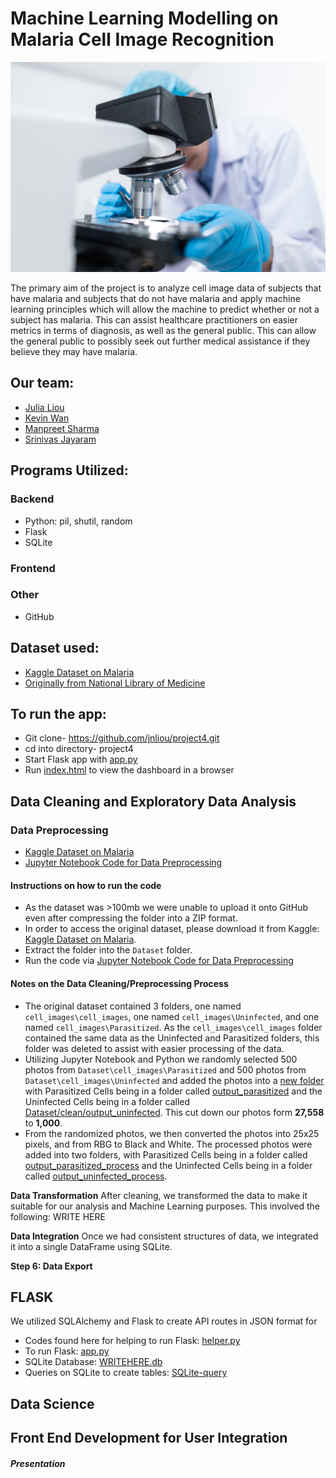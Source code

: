 # Machine Learning Modelling on Malaria Cell Image Recognition
![!\[science\](https://images.pexels.com/photos/3938022/pexels-photo-3938022.jpeg?auto=compress&cs=tinysrgb&w=1260&h=750&dpr=1g)](Dataset/science.jpg)

The primary aim of the project is to analyze cell image data of subjects that have malaria and subjects that do not have malaria and apply machine learning principles which will allow the machine to predict whether or not a subject has malaria. This can assist healthcare practitioners on easier metrics in terms of diagnosis, as well as the general public. This can allow the general public to possibly seek out further medical assistance if they believe they may have malaria.

## Our team:
* [Julia Liou](https://github.com/jnliou) 
* [Kevin Wan](https://github.com/zRandgris) 
* [Manpreet Sharma](https://github.com/mehpree)
* [Srinivas Jayaram](https://github.com/srinivasj1987) 

## Programs Utilized:

### Backend 
* Python: pil, shutil, random
* Flask
* SQLite

### Frontend
 
### Other
* GitHub

## Dataset used:
* [Kaggle Dataset on Malaria](https://www.kaggle.com/datasets/iarunava/cell-images-for-detecting-malaria) 
* [Originally from National Library of Medicine](https://lhncbc.nlm.nih.gov/LHC-downloads/downloads.html#malaria-datasets)

## To run the app:

* Git clone- https://github.com/jnliou/project4.git 
* cd into directory- project4 
* Start Flask app with [app.py](app.py)
* Run [index.html](index.html) to view the dashboard in a browser

## Data Cleaning and Exploratory Data Analysis

### Data Preprocessing 
* [Kaggle Dataset on Malaria](https://www.kaggle.com/datasets/iarunava/cell-images-for-detecting-malaria) 
* [Jupyter Notebook Code for Data Preprocessing](<data_preprocess.ipynb>)

#### Instructions on how to run the code

- As the dataset was >100mb we were unable to upload it onto GitHub even after compressing the folder into a ZIP format.
- In order to access the original dataset, please download it from Kaggle: [Kaggle Dataset on Malaria](https://www.kaggle.com/datasets/iarunava/cell-images-for-detecting-malaria).
- Extract the folder into the ```Dataset``` folder.
- Run the code via [Jupyter Notebook Code for Data Preprocessing](<data_preprocess.ipynb>) 

#### Notes on the Data Cleaning/Preprocessing Process
* The original dataset contained 3 folders, one named ```cell_images\cell_images```, one named ```cell_images\Uninfected```, and one named ```cell_images\Parasitized```. As the ```cell_images\cell_images``` folder contained the same data as the Uninfected and Parasitized folders, this folder was deleted to assist with easier processing of the data. 
* Utilizing Jupyter Notebook and Python we randomly selected 500 photos from ```Dataset\cell_images\Parasitized``` and 500 photos from ```Dataset\cell_images\Uninfected``` and added the photos into a [new folder](Dataset/clean) with Parasitized Cells being in a folder called [output_parasitized](Dataset/clean/output_parasitized) and the Uninfected Cells being in a folder called [Dataset/clean/output_uninfected](Dataset/clean/output_uninfected). This cut down our photos form **27,558** to **1,000**. 
* From the randomized photos, we then converted the photos into 25x25 pixels, and from RBG to Black and White. The processed photos were added into two folders, with Parasitized Cells being in a folder called [output_parasitized_process](Dataset/clean/output_parasitized_process) and the Uninfected Cells being in a folder called [output_uninfected_process](Dataset/clean/output_uninfected_process).


**Data Transformation**
After cleaning, we transformed the data to make it suitable for our analysis and Machine Learning purposes. This involved the following:
WRITE HERE 

**Data Integration**
Once we had consistent structures of data, we integrated it into a single DataFrame using SQLite.

**Step 6: Data Export**


## FLASK 

We utilized SQLAlchemy and Flask to create API routes in JSON format for 

* Codes found here for helping to run Flask: [helper.py](helper.py)
* To run Flask: [app.py](app.py)
* SQLite Database: [WRITEHERE.db](project3.db)
* Queries on SQLite to create tables: [SQLite-query](sqlite-query)

## Data Science

## Front End Development for User Integration


##### Presentation

